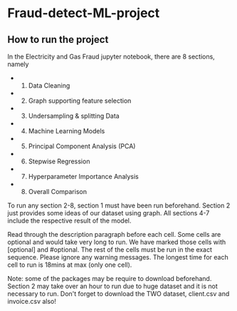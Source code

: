 # Fraud-detect-ML-project
## How to run the project
In the Electricity and Gas Fraud jupyter notebook, there are 8 sections, namely 
- 1) Data Cleaning
- 2) Graph supporting feature selection
- 3) Undersampling & splitting Data
- 4) Machine Learning Models
- 5) Principal Component Analysis (PCA)
- 6) Stepwise Regression
- 7) Hyperparameter Importance Analysis
- 8) Overall Comparison

To run any section 2-8, section 1 must have been run beforehand. Section 2 just provides some ideas of our dataset using graph. All sections 4-7 include the respective result of the model.

Read through the description paragraph before each cell. Some cells are optional and would take very long to run. We have marked those cells with [optional] and #optional. The rest of the cells must be run in the exact sequence. Please ignore any warning messages. The longest time for each cell to run is 18mins at max (only one cell).

Note: some of the packages may be require to download beforehand. Section 2 may take over an hour to run due to huge dataset and it is not necessary to run. Don't forget to download the TWO dataset, client.csv and invoice.csv also!